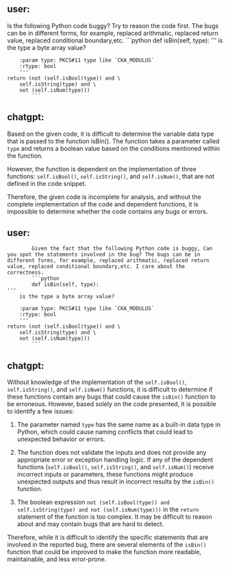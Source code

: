

## user: 

Is the following Python code buggy? Try to reason the code first. The bugs can be in different forms, for example, replaced arithmatic, replaced return value, replaced conditional boundary,etc.
            ```python
            def isBin(self, type):
    '''
        is the type a byte array value?

        :param type: PKCS#11 type like `CKA_MODULUS`
        :rtype: bool
        '''
    return (not (self.isBool(type)) and \
        self.isString(type) and \
        not (self.isNum(type)))
            ```
            

## chatgpt: 

Based on the given code, it is difficult to determine the variable data type that is passed to the function isBin(). The function takes a parameter called `type` and returns a boolean value based on the conditions mentioned within the function.

However, the function is dependent on the implementation of three functions: `self.isBool()`, `self.isString()`, and `self.isNum()`, that are not defined in the code snippet.

Therefore, the given code is incomplete for analysis, and without the complete implementation of the code and dependent functions, it is impossible to determine whether the code contains any bugs or errors.

## user: 


            Given the fact that the following Python code is buggy, Can you spot the statements involved in the bug? The bugs can be in different forms, for example, replaced arithmatic, replaced return value, replaced conditional boundary,etc. I care about the correctness.
            ```python
            def isBin(self, type):
    '''
        is the type a byte array value?

        :param type: PKCS#11 type like `CKA_MODULUS`
        :rtype: bool
        '''
    return (not (self.isBool(type)) and \
        self.isString(type) and \
        not (self.isNum(type)))
            ```
            

## chatgpt: 

Without knowledge of the implementation of the `self.isBool()`, `self.isString()`, and `self.isNum()` functions, it is difficult to determine if these functions contain any bugs that could cause the `isBin()` function to be erroneous. However, based solely on the code presented, it is possible to identify a few issues:

1. The parameter named `type` has the same name as a built-in data type in Python, which could cause naming conflicts that could lead to unexpected behavior or errors.

2. The function does not validate the inputs and does not provide any appropriate error or exception handling logic. If any of the dependent functions (`self.isBool()`, `self.isString()`, and `self.isNum()`) receive incorrect inputs or parameters, these functions might produce unexpected outputs and thus result in incorrect results by the `isBin()` function.

3. The boolean expression `not (self.isBool(type)) and self.isString(type) and not (self.isNum(type)))` in the `return` statement of the function is too complex. It may be difficult to reason about and may contain bugs that are hard to detect.

Therefore, while it is difficult to identify the specific statements that are involved in the reported bug, there are several elements of the `isBin()` function that could be improved to make the function more readable, maintainable, and less error-prone.